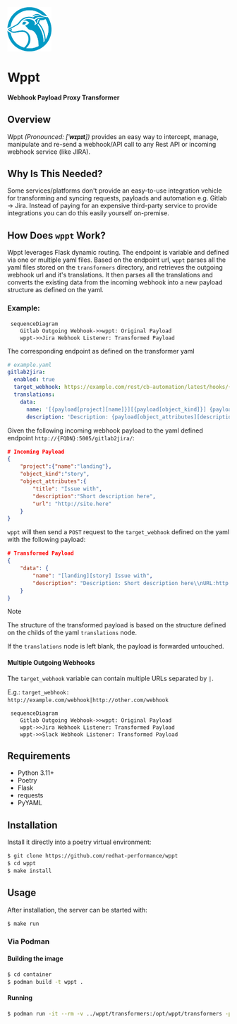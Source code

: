 <img src="assets/logo.png" width=100px height=100px>

# Wppt
#### Webhook Payload Proxy Transformer

## Overview

Wppt *(Pronounced: [**ˈwɪpɪt**])* provides an easy way to intercept, manage, manipulate and re-send a webhook/API call to any Rest API or incoming webhook service (like JIRA).

## Why Is This Needed?

Some services/platforms don't provide an easy-to-use integration vehicle for transforming and syncing requests, payloads and automation e.g. Gitlab -> Jira. Instead of paying for an expensive third-party service to provide integrations you can do this easily yourself on-premise.

## How Does `wppt` Work?

 Wppt leverages Flask dynamic routing. The endpoint is variable and defined via one or multiple yaml files. 
 Based on the endpoint url, `wppt` parses all the yaml files stored on the `transformers` directory, and retrieves the outgoing webhook url and it's translations. It then parses all the translations and converts the existing data from the incoming webhook into a new payload structure as defined on the yaml.

### Example:

```mermaid
 sequenceDiagram
    Gitlab Outgoing Webhook->>wppt: Original Payload
    wppt->>Jira Webhook Listener: Transformed Payload
```

The corresponding endpoint as defined on the transformer yaml
```yaml
# example.yaml
gitlab2jira:
  enabled: true
  target_webhook: https://example.com/rest/cb-automation/latest/hooks/{JIRA_WEBHOOK_ID}
  translations:
    data:
      name: '[{payload[project][name]}][{payload[object_kind]}] {payload[object_attributes][title]}'
      description: 'Description: {payload[object_attributes][description]}\nURL:{payload[object_attributes][url]}'
```

Given the following incoming webhook payload to the yaml defined endpoint `http://{FQDN}:5005/gitlab2jira/`:
```json
# Incoming Payload
{
    "project":{"name":"landing"},
    "object_kind":"story",
    "object_attributes":{
        "title": "Issue with", 
        "description":"Short description here", 
        "url": "http://site.here"
    }
}
```

`wppt` will then send a `POST` request to the `target_webhook` defined on the yaml with the following payload:
```json
# Transformed Payload
{
    "data": {
        "name": "[landing][story] Issue with", 
        "description": "Description: Short description here\\nURL:http://site.here"
    }
}
```

> [!NOTE]
> The structure of the transformed payload is based on the structure defined on the childs of the yaml `translations` node.
>
> If the `translations` node is left blank, the payload is forwarded untouched.

#### Multiple Outgoing Webhooks

The `target_webhook` variable can contain multiple URLs separated by `|`.

E.g.: `target_webhook: http://example.com/webhook|http://other.com/webhook`

```mermaid
 sequenceDiagram
    Gitlab Outgoing Webhook->>wppt: Original Payload
    wppt->>Jira Webhook Listener: Transformed Payload
    wppt->>Slack Webhook Listener: Transformed Payload
```

## Requirements

* Python 3.11+
* Poetry
* Flask
* requests
* PyYAML

## Installation

Install it directly into a poetry virtual environment:

```bash
$ git clone https://github.com/redhat-performance/wppt
$ cd wppt
$ make install
```

## Usage

After installation, the server can be started with:

```bash
$ make run
```

### Via Podman

#### Building the image
```bash
$ cd container
$ podman build -t wppt .
```

#### Running
```bash
$ podman run -it --rm -v ../wppt/transformers:/opt/wppt/transformers -p 5005:5005 wppt
```

